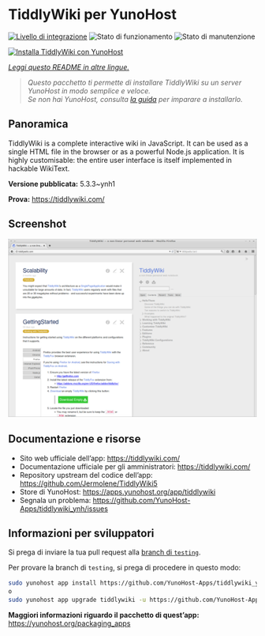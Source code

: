 <!--
N.B.: Questo README è stato automaticamente generato da <https://github.com/YunoHost/apps/tree/master/tools/readme_generator>
NON DEVE essere modificato manualmente.
-->

# TiddlyWiki per YunoHost

[![Livello di integrazione](https://dash.yunohost.org/integration/tiddlywiki.svg)](https://dash.yunohost.org/appci/app/tiddlywiki) ![Stato di funzionamento](https://ci-apps.yunohost.org/ci/badges/tiddlywiki.status.svg) ![Stato di manutenzione](https://ci-apps.yunohost.org/ci/badges/tiddlywiki.maintain.svg)

[![Installa TiddlyWiki con YunoHost](https://install-app.yunohost.org/install-with-yunohost.svg)](https://install-app.yunohost.org/?app=tiddlywiki)

*[Leggi questo README in altre lingue.](./ALL_README.md)*

> *Questo pacchetto ti permette di installare TiddlyWiki su un server YunoHost in modo semplice e veloce.*  
> *Se non hai YunoHost, consulta [la guida](https://yunohost.org/install) per imparare a installarlo.*

## Panoramica

TiddlyWiki is a complete interactive wiki in JavaScript. It can be used as a single HTML file in the browser or as a powerful Node.js application. It is highly customisable: the entire user interface is itself implemented in hackable WikiText.

**Versione pubblicata:** 5.3.3~ynh1

**Prova:** <https://tiddlywiki.com/>

## Screenshot

![Screenshot di TiddlyWiki](./doc/screenshots/screenshot.png)

## Documentazione e risorse

- Sito web ufficiale dell’app: <https://tiddlywiki.com/>
- Documentazione ufficiale per gli amministratori: <https://tiddlywiki.com/>
- Repository upstream del codice dell’app: <https://github.com/Jermolene/TiddlyWiki5>
- Store di YunoHost: <https://apps.yunohost.org/app/tiddlywiki>
- Segnala un problema: <https://github.com/YunoHost-Apps/tiddlywiki_ynh/issues>

## Informazioni per sviluppatori

Si prega di inviare la tua pull request alla [branch di `testing`](https://github.com/YunoHost-Apps/tiddlywiki_ynh/tree/testing).

Per provare la branch di `testing`, si prega di procedere in questo modo:

```bash
sudo yunohost app install https://github.com/YunoHost-Apps/tiddlywiki_ynh/tree/testing --debug
o
sudo yunohost app upgrade tiddlywiki -u https://github.com/YunoHost-Apps/tiddlywiki_ynh/tree/testing --debug
```

**Maggiori informazioni riguardo il pacchetto di quest’app:** <https://yunohost.org/packaging_apps>

